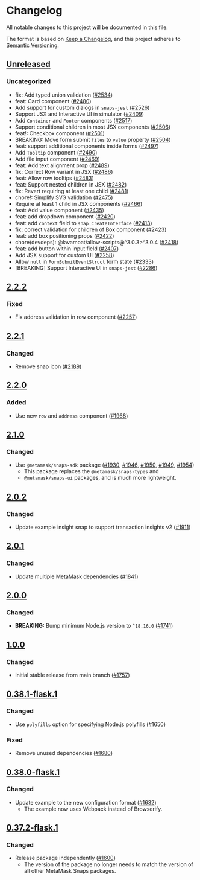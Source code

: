 # Changelog

All notable changes to this project will be documented in this file.

The format is based on [Keep a Changelog](https://keepachangelog.com/en/1.0.0/),
and this project adheres to [Semantic Versioning](https://semver.org/spec/v2.0.0.html).

## [Unreleased]

### Uncategorized

- fix: Add typed union validation ([#2534](https://github.com/MetaMask/snaps/pull/2534))
- feat: Card component ([#2480](https://github.com/MetaMask/snaps/pull/2480))
- Add support for custom dialogs in `snaps-jest` ([#2526](https://github.com/MetaMask/snaps/pull/2526))
- Support JSX and Interactive UI in simulator ([#2409](https://github.com/MetaMask/snaps/pull/2409))
- Add `Container` and `Footer` components ([#2517](https://github.com/MetaMask/snaps/pull/2517))
- Support conditional children in most JSX components ([#2506](https://github.com/MetaMask/snaps/pull/2506))
- feat!: Checkbox component ([#2501](https://github.com/MetaMask/snaps/pull/2501))
- BREAKING: Move form submit `files` to `value` property ([#2504](https://github.com/MetaMask/snaps/pull/2504))
- feat: support additional components inside forms ([#2497](https://github.com/MetaMask/snaps/pull/2497))
- Add `Tooltip` component ([#2490](https://github.com/MetaMask/snaps/pull/2490))
- Add file input component ([#2469](https://github.com/MetaMask/snaps/pull/2469))
- feat: Add text alignment prop ([#2489](https://github.com/MetaMask/snaps/pull/2489))
- fix: Correct Row variant in JSX ([#2486](https://github.com/MetaMask/snaps/pull/2486))
- feat: Allow row tooltips ([#2483](https://github.com/MetaMask/snaps/pull/2483))
- feat: Support nested children in JSX ([#2482](https://github.com/MetaMask/snaps/pull/2482))
- fix: Revert requiring at least one child ([#2481](https://github.com/MetaMask/snaps/pull/2481))
- chore!: Simplify SVG validation ([#2475](https://github.com/MetaMask/snaps/pull/2475))
- Require at least 1 child in JSX components ([#2466](https://github.com/MetaMask/snaps/pull/2466))
- feat: Add value component ([#2435](https://github.com/MetaMask/snaps/pull/2435))
- feat: add dropdown component ([#2420](https://github.com/MetaMask/snaps/pull/2420))
- feat: add `context` field to `snap_createInterface` ([#2413](https://github.com/MetaMask/snaps/pull/2413))
- fix: correct validation for children of Box component ([#2423](https://github.com/MetaMask/snaps/pull/2423))
- feat: add box positioning props ([#2422](https://github.com/MetaMask/snaps/pull/2422))
- chore(devdeps): @lavamoat/allow-scripts@^3.0.3>^3.0.4 ([#2418](https://github.com/MetaMask/snaps/pull/2418))
- feat: add button within input field ([#2407](https://github.com/MetaMask/snaps/pull/2407))
- Add JSX support for custom UI ([#2258](https://github.com/MetaMask/snaps/pull/2258))
- Allow `null` in `FormSubmitEventStruct` form state ([#2333](https://github.com/MetaMask/snaps/pull/2333))
- [BREAKING] Support Interactive UI in `snaps-jest` ([#2286](https://github.com/MetaMask/snaps/pull/2286))

## [2.2.2]

### Fixed

- Fix address validation in row component ([#2257](https://github.com/MetaMask/snaps/pull/2257))

## [2.2.1]

### Changed

- Remove snap icon ([#2189](https://github.com/MetaMask/snaps/pull/2189))

## [2.2.0]

### Added

- Use new `row` and `address` component ([#1968](https://github.com/MetaMask/snaps/pull/1968))

## [2.1.0]

### Changed

- Use `@metamask/snaps-sdk` package ([#1930](https://github.com/MetaMask/snaps/pull/1930),
  [#1946](https://github.com/MetaMask/snaps/pull/1946), [#1950](https://github.com/MetaMask/snaps/pull/1950),
  [#1949](https://github.com/MetaMask/snaps/pull/1949), [#1954](https://github.com/MetaMask/snaps/pull/1954))
  - This package replaces the `@metamask/snaps-types` and
  - `@metamask/snaps-ui` packages, and is much more lightweight.

## [2.0.2]

### Changed

- Update example insight snap to support transaction insights v2 ([#1911](https://github.com/MetaMask/snaps/pull/1911))

## [2.0.1]

### Changed

- Update multiple MetaMask dependencies ([#1841](https://github.com/MetaMask/snaps/pull/1841))

## [2.0.0]

### Changed

- **BREAKING:** Bump minimum Node.js version to `^18.16.0` ([#1741](https://github.com/MetaMask/snaps/pull/1741))

## [1.0.0]

### Changed

- Initial stable release from main branch ([#1757](https://github.com/MetaMask/snaps/pull/1757))

## [0.38.1-flask.1]

### Changed

- Use `polyfills` option for specifying Node.js polyfills ([#1650](https://github.com/MetaMask/snaps/pull/1650))

### Fixed

- Remove unused dependencies ([#1680](https://github.com/MetaMask/snaps/pull/1680))

## [0.38.0-flask.1]

### Changed

- Update example to the new configuration format ([#1632](https://github.com/MetaMask/snaps/pull/1632))
  - The example now uses Webpack instead of Browserify.

## [0.37.2-flask.1]

### Changed

- Release package independently ([#1600](https://github.com/MetaMask/snaps/pull/1600))
  - The version of the package no longer needs to match the version of all other
    MetaMask Snaps packages.

[Unreleased]: https://github.com/MetaMask/snaps/compare/@metamask/insights-example-snap@2.2.2...HEAD
[2.2.2]: https://github.com/MetaMask/snaps/compare/@metamask/insights-example-snap@2.2.1...@metamask/insights-example-snap@2.2.2
[2.2.1]: https://github.com/MetaMask/snaps/compare/@metamask/insights-example-snap@2.2.0...@metamask/insights-example-snap@2.2.1
[2.2.0]: https://github.com/MetaMask/snaps/compare/@metamask/insights-example-snap@2.1.0...@metamask/insights-example-snap@2.2.0
[2.1.0]: https://github.com/MetaMask/snaps/compare/@metamask/insights-example-snap@2.0.2...@metamask/insights-example-snap@2.1.0
[2.0.2]: https://github.com/MetaMask/snaps/compare/@metamask/insights-example-snap@2.0.1...@metamask/insights-example-snap@2.0.2
[2.0.1]: https://github.com/MetaMask/snaps/compare/@metamask/insights-example-snap@2.0.0...@metamask/insights-example-snap@2.0.1
[2.0.0]: https://github.com/MetaMask/snaps/compare/@metamask/insights-example-snap@1.0.0...@metamask/insights-example-snap@2.0.0
[1.0.0]: https://github.com/MetaMask/snaps/compare/@metamask/insights-example-snap@0.38.1-flask.1...@metamask/insights-example-snap@1.0.0
[0.38.1-flask.1]: https://github.com/MetaMask/snaps/compare/@metamask/insights-example-snap@0.38.0-flask.1...@metamask/insights-example-snap@0.38.1-flask.1
[0.38.0-flask.1]: https://github.com/MetaMask/snaps/compare/@metamask/insights-example-snap@0.37.2-flask.1...@metamask/insights-example-snap@0.38.0-flask.1
[0.37.2-flask.1]: https://github.com/MetaMask/snaps/releases/tag/@metamask/insights-example-snap@0.37.2-flask.1
